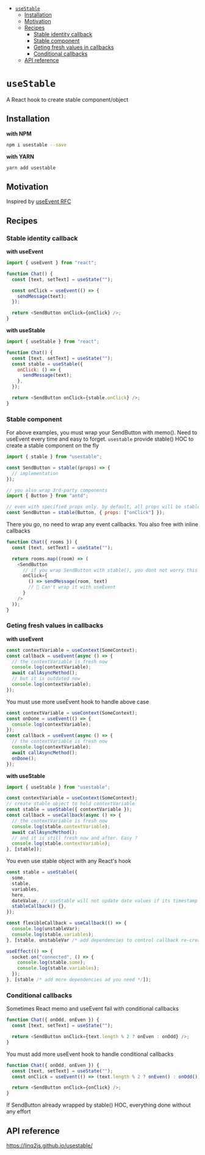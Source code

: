 - [`useStable`](#usestable)
  - [Installation](#installation)
  - [Motivation](#motivation)
  - [Recipes](#recipes)
    - [Stable identity callback](#stable-identity-callback)
    - [Stable component](#stable-component)
    - [Geting fresh values in callbacks](#geting-fresh-values-in-callbacks)
    - [Conditional callbacks](#conditional-callbacks)
  - [API reference](#api-reference)

# `useStable`

A React hook to create stable component/object

## Installation

**with NPM**

```bash
npm i usestable --save
```

**with YARN**

```bash
yarn add usestable
```

## Motivation

Inspired by [useEvent RFC](https://github.com/reactjs/rfcs/pull/220)

## Recipes

### Stable identity callback

**with useEvent**

```js
import { useEvent } from "react";

function Chat() {
  const [text, setText] = useState("");

  const onClick = useEvent(() => {
    sendMessage(text);
  });

  return <SendButton onClick={onClick} />;
}
```

**with useStable**

```js
import { useStable } from "react";

function Chat() {
  const [text, setText] = useState("");
  const stable = useStable({
    onClick: () => {
      sendMessage(text);
    },
  });

  return <SendButton onClick={stable.onClick} />;
}
```

### Stable component

For above examples, you must wrap your SendButton with memo(). Need to useEvent every time and easy to forget.
`usestable` provide stable() HOC to create a stable component on the fly

```js
import { stable } from "usestable";

const SendButton = stable((props) => {
  // implementation
});

// you also wrap 3rd-party components
import { Button } from "antd";

// even with specified props only. by default, all props will be stable
const SendButton = stable(Button, { props: ["onClick"] });
```

There you go, no need to wrap any event callbacks. You also free with inline callbacks

```js
function Chat({ rooms }) {
  const [text, setText] = useState("");

  return rooms.map((room) => (
    <SendButton
      // if you wrap SendButton with stable(), you dont not worry this
      onClick={
        () => sendMessage(room, text)
        // 🙁 Can't wrap it with useEvent
      }
    />
  ));
}
```

### Geting fresh values in callbacks

**with useEvent**

```js
const contextVariable = useContext(SomeContext);
const callback = useEvent(async () => {
  // the contextVariable is fresh now
  console.log(contextVariable);
  await callAsyncMethod();
  // but it is outdated now
  console.log(contextVariable);
});
```

You must use more useEvent hook to handle above case

```js
const contextVariable = useContext(SomeContext);
const onDone = useEvent(() => {
  console.log(contextVariable);
});
const callback = useEvent(async () => {
  // the contextVariable is fresh now
  console.log(contextVariable);
  await callAsyncMethod();
  onDone();
});
```

**with useStable**

```js
import { useStable } from "usestable";

const contextVariable = useContext(SomeContext);
// create stable object to hold contextVariable
const stable = useStable({ contextVariable });
const callback = useCallback(async () => {
  // the contextVariable is fresh now
  console.log(stable.contextVariable);
  await callAsyncMethod();
  // and it is still fresh now and after. Easy ?
  console.log(stable.contextVariable);
}, [stable]);
```

You even use stable object with any React's hook

```js
const stable = useStable({
  some,
  stable,
  variables,
  here,
  dateValue, // useStable will not update date values if its timestamp does not change
  stableCallback() {},
});

const flexibleCallback = useCallback(() => {
  console.log(unstableVar);
  console.log(stable.variables);
}, [stable, unstableVar /* add dependencies to control callback re-create */]);

useEffect(() => {
  socket.on("connected", () => {
    console.log(stable.some);
    console.log(stable.variables);
  });
}, [stable /* add more dependencies ad you need */]);
```

### Conditional callbacks

Sometimes React memo and useEvent fail with conditional callbacks

```js
function Chat({ onOdd, onEven }) {
  const [text, setText] = useState("");

  return <SendButton onClick={text.length % 2 ? onEven : onOdd} />;
}
```

You must add more useEvent hook to handle conditional callbacks

```js
function Chat({ onOdd, onEven }) {
  const [text, setText] = useState("");
  const onClick = useEvent(() => (text.length % 2 ? onEven() : onOdd()));

  return <SendButton onClick={onClick} />;
}
```

If SendButton already wrapped by stable() HOC, everything done without any effort

## API reference

https://linq2js.github.io/usestable/
